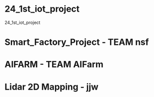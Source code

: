 # 24_1st_iot_project
24_1st_iot_project

# Smart_Factory_Project - TEAM nsf

# AIFARM - TEAM AIFarm

# Lidar 2D Mapping - jjw

